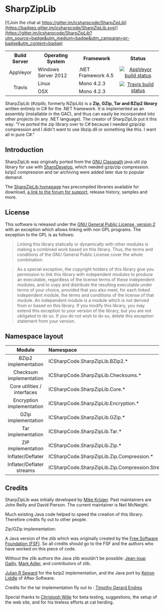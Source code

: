 # SharpZipLib

[![Join the chat at https://gitter.im/icsharpcode/SharpZipLib](https://badges.gitter.im/icsharpcode/SharpZipLib.svg)](https://gitter.im/icsharpcode/SharpZipLib?utm_source=badge&utm_medium=badge&utm_campaign=pr-badge&utm_content=badge)

<table>
  <tr>
    <th style="text-align:center">Build Server</th>
    <th>Operating System</th>
    <th>Framework</th>
    <th style="text-align:center">Status</th>
  </tr>
  <tr>
    <td style="text-align:center">AppVeyor</td>
    <td>Windows Server 2012</td>
    <td>.NET Framework 4.5</td>
    <td style="text-align:center"><a href="https://ci.appveyor.com/project/McNeight/SharpZipLib/branch/master"><img src="https://ci.appveyor.com/api/projects/status/oe7kwnaib3qscm8l/branch/master?svg=true" alt="AppVeyor build status" /></a></td>
  </tr>
  <tr>
    <td style="text-align:center" rowspan="2">Travis</td>
    <td>Linux</td>
    <td>Mono 4.2.3</td>
    <td style="text-align:center" rowspan="2">
    <a href="https://travis-ci.org/McNeight/SharpZipLib"><img src="https://travis-ci.org/McNeight/SharpZipLib.svg?branch=master" alt="Travis build status" /></a></td>
  </tr>
  <tr>
    <td>OSX</td>
    <td>Mono 4.2.3</td>
  </tr>
</table>

SharpZipLib (\#ziplib, formerly NZipLib) is a **Zip, GZip, Tar and BZip2 library** written entirely in C\# for the .NET framework. It is implemented as an assembly (installable in the GAC), and thus can easily be incorporated into other projects (in any .NET language). The creator of SharpZipLib put it this way: "I've ported the zip library over to C\# because I needed gzip/zip compression and I didn't want to use libzip.dll or something like this. I want all in pure C\#."

Introduction
------------

SharpZipLib was originally ported from the [GNU Classpath](http://www.gnu.org/software/classpath/) java.util.zip library for use with [SharpDevelop](http://www.icsharpcode.net/OpenSource/SD), which needed gzip/zip compression. bzip2 compression and tar archiving were added later due to popular demand.

The [SharpZipLib homepage](http://icsharpcode.github.io/SharpZipLib/) has precompiled libraries available for download, [a link to the forum for support](http://community.sharpdevelop.net/forums/12/ShowForum.aspx), release history, samples and more.

License
-------

This software is released under the [GNU General Public License, version 2](http://www.gnu.org/licenses/old-licenses/gpl-2.0.en.html) with an exception which allows linking with non GPL programs. The exception to the GPL is as follows:

>Linking this library statically or dynamically with other modules is making a combined work based on this library. Thus, the terms and conditions of the GNU General Public License cover the whole combination.

>As a special exception, the copyright holders of this library give you permission to link this library with independent modules to produce an executable, regardless of the license terms of these independent modules, and to copy and distribute the resulting executable under terms of your choice, provided that you also meet, for each linked independent module, the terms and conditions of the license of that module.  An independent module is a module which is not derived from or based on this library.  If you modify this library, you may extend this exception to your version of the library, but you are not obligated to do so. If you do not wish to do so, delete this exception statement from your version.

Namespace layout
----------------

| Module | Namespace |
|:----------------:|:-----------------------------|
|BZip2 implementation|ICSharpCode.SharpZipLib.BZip2.\*|
|Checksum implementation|ICSharpCode.SharpZipLib.Checksums.\*|
|Core utilities / interfaces|ICSharpCode.SharpZipLib.Core.\*|
|Encryption implementation|ICSharpCode.SharpZipLib.Encryption.\*|
|GZip implementation|ICSharpCode.SharpZipLib.GZip.\*|
|Tar implementation|ICSharpCode.SharpZipLib.Tar.\*|
|ZIP implementation|ICSharpCode.SharpZipLib.Zip.\*|
|Inflater/Deflater|ICSharpCode.SharpZipLib.Zip.Compression.\*|
|Inflater/Deflater streams|ICSharpCode.SharpZipLib.Zip.Compression.Streams.\*|

Credits
-------

SharpZipLib was initially developed by [Mike Krüger](http://www.icsharpcode.net/pub/relations/krueger.aspx). Past maintainers are John Reilly and David Pierson. The current maintainer is Neil McNeight.

Much existing Java code helped to speed the creation of this library. Therefore credits fly out to other people.

Zip/GZip implementation:

A Java version of the zlib which was originally created by the [Free Software Foundation (FSF)](http://www.fsf.org). So all credits should go to the FSF and the authors who have worked on this piece of code.

Without the zlib authors the Java zlib wouldn't be possible:
[Jean-loup Gailly](http://gailly.net/), [Mark Adler](http://en.wikipedia.org/wiki/Mark_Adler), and contributors of zlib.

[Julian R Seward](julian@bzip.org) for the bzip2 implementation, and the Java port by [Keiron Liddle](keiron@aftexsw.com) of Aftex Software.

Credits for the tar implementation fly out to :
[Timothy Gerard Endres](time@gjt.org)

Special thanks to [Christoph Wille](http://www.icsharpcode.net/pub/relations/wille.aspx) for beta testing, suggestions, the setup of the web site, and for his tireless efforts at cat herding.

